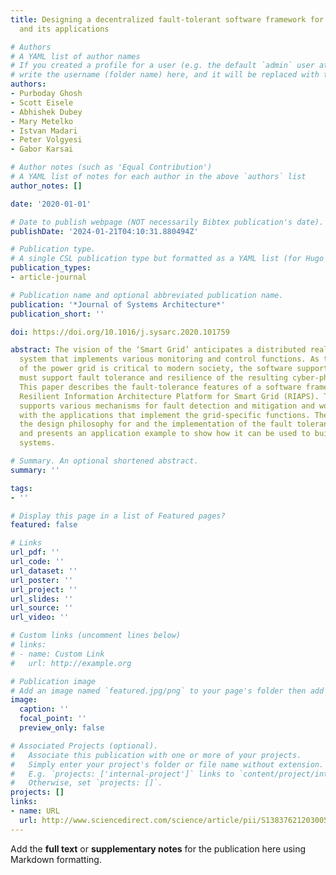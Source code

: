 ```yaml
---
title: Designing a decentralized fault-tolerant software framework for smart grids
  and its applications

# Authors
# A YAML list of author names
# If you created a profile for a user (e.g. the default `admin` user at `content/authors/admin/`), 
# write the username (folder name) here, and it will be replaced with their full name and linked to their profile.
authors:
- Purboday Ghosh
- Scott Eisele
- Abhishek Dubey
- Mary Metelko
- Istvan Madari
- Peter Volgyesi
- Gabor Karsai

# Author notes (such as 'Equal Contribution')
# A YAML list of notes for each author in the above `authors` list
author_notes: []

date: '2020-01-01'

# Date to publish webpage (NOT necessarily Bibtex publication's date).
publishDate: '2024-01-21T04:10:31.880494Z'

# Publication type.
# A single CSL publication type but formatted as a YAML list (for Hugo requirements).
publication_types:
- article-journal

# Publication name and optional abbreviated publication name.
publication: '*Journal of Systems Architecture*'
publication_short: ''

doi: https://doi.org/10.1016/j.sysarc.2020.101759

abstract: The vision of the ‘Smart Grid’ anticipates a distributed real-time embedded
  system that implements various monitoring and control functions. As the reliability
  of the power grid is critical to modern society, the software supporting the grid
  must support fault tolerance and resilience of the resulting cyber-physical system.
  This paper describes the fault-tolerance features of a software framework called
  Resilient Information Architecture Platform for Smart Grid (RIAPS). The framework
  supports various mechanisms for fault detection and mitigation and works in concert
  with the applications that implement the grid-specific functions. The paper discusses
  the design philosophy for and the implementation of the fault tolerance features
  and presents an application example to show how it can be used to build highly resilient
  systems.

# Summary. An optional shortened abstract.
summary: ''

tags:
- ''

# Display this page in a list of Featured pages?
featured: false

# Links
url_pdf: ''
url_code: ''
url_dataset: ''
url_poster: ''
url_project: ''
url_slides: ''
url_source: ''
url_video: ''

# Custom links (uncomment lines below)
# links:
# - name: Custom Link
#   url: http://example.org

# Publication image
# Add an image named `featured.jpg/png` to your page's folder then add a caption below.
image:
  caption: ''
  focal_point: ''
  preview_only: false

# Associated Projects (optional).
#   Associate this publication with one or more of your projects.
#   Simply enter your project's folder or file name without extension.
#   E.g. `projects: ['internal-project']` links to `content/project/internal-project/index.md`.
#   Otherwise, set `projects: []`.
projects: []
links:
- name: URL
  url: http://www.sciencedirect.com/science/article/pii/S1383762120300539
---
```


Add the **full text** or **supplementary notes** for the publication here using Markdown formatting.

